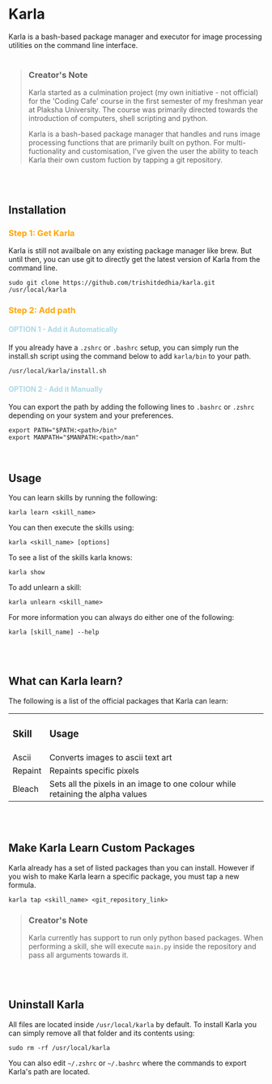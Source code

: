 # Karla
Karla is a bash-based package manager and executor for image processing utilities on the command line interface.
<br><br>

> ### Creator's Note
> Karla started as a culmination project (my own initiative - not official) for the 'Coding Cafe' course in the first semester of my freshman year at Plaksha University. The course was primarily directed towards the introduction of computers, shell scripting and python.
>
> Karla is a bash-based package manager that handles and runs image processing functions that are primarily built on python. For multi-fuctionality and customisation, I've given the user the ability to teach Karla their own custom fuction by tapping a git repository.

<br><br>

## Installation
<!-- GET KARLA -->
<h3 style="color: orange"> Step 1: Get Karla </h3>
Karla is still not availbale on any existing package manager like brew. But until then, you can use git to directly get the latest version of Karla from the command line.

```
sudo git clone https://github.com/trishitdedhia/karla.git /usr/local/karla
```

<!-- ADD PATH-->
<h3 style="color: orange"> Step 2: Add path</h3>
<h4 style="color: lightblue">OPTION 1 - Add it Automatically</h4>

If you already have a `.zshrc` or `.bashrc` setup, you can simply run the install.sh script using the command below to add `karla/bin` to your path.

```
/usr/local/karla/install.sh
```

<h4 style="color: lightblue">OPTION 2 - Add it Manually</h4>

You can export the path by adding the following lines to `.bashrc` or `.zshrc` depending on your system and your preferences.
```
export PATH="$PATH:<path>/bin"
export MANPATH="$MANPATH:<path>/man"
```
<br>

## Usage
You can learn skills by running the following:
```
karla learn <skill_name>
```

You can then execute the skills using:
```
karla <skill_name> [options]
```

To see a list of the skills karla knows:
```
karla show
```
To add unlearn a skill:
```
karla unlearn <skill_name>
```

For more information you can always do either one of the following:
```
karla [skill_name] --help
```
<br><br>

## What can Karla learn?
The following is a list of the official packages that Karla can learn:
<table>
<tr>
    <td><h3>Skill</h3></td>
    <td><h3>Usage</h3></td>
</tr>
<tr>
    <td>Ascii</td>
    <td>Converts images to ascii text art</td>
</tr>
<tr>
    <td>Repaint</td>
    <td>Repaints specific pixels</td>
</tr>
<tr>
    <td>Bleach</td>
    <td>Sets all the pixels in an image to one colour while retaining the alpha values</td>
</tr>
</table>

<br><br>

## Make Karla Learn Custom Packages
Karla already has a set of listed packages than you can install. However if you wish to make Karla learn a specific package, you must tap a new formula.
```
karla tap <skill_name> <git_repository_link>
```

> ### Creator's Note
> Karla currently has support to run only python based packages. When performing a skill, she will execute `main.py` inside the repository and pass all arguments towards it.

<br><br>

## Uninstall Karla
All files are located inside `/usr/local/karla` by default. To install Karla you can simply remove all that folder and its contents using:
```
sudo rm -rf /usr/local/karla
```
You can also edit `~/.zshrc` or `~/.bashrc` where the commands to export Karla's path are located.
